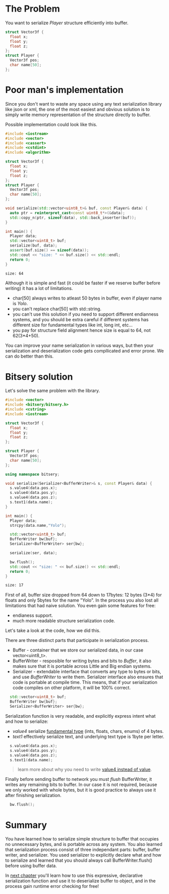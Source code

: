 # The Problem

You want to serialize *Player* structure efficiently into buffer.

```cpp
struct Vector3f {
  float x;
  float y;
  float z;
};
struct Player {
  Vector3f pos;
  char name[50];
};

```

# Poor man's implementation

Since you don't want to waste any space using any text serialization library like json or xml, the one of the most easiest and obvious solution is to simply write memory representation of the structure directly to buffer.


Possible implementation could look like this.
```cpp
#include <iostream>
#include <vector>
#include <cassert>
#include <cstdint>
#include <algorithm>

struct Vector3f {
  float x;
  float y;
  float z;
};
struct Player {
  Vector3f pos;
  char name[50];
};

void serialize(std::vector<uint8_t>& buf, const Player& data) {
  auto ptr = reinterpret_cast<const uint8_t*>(&data);
  std::copy_n(ptr, sizeof(data), std::back_inserter(buf));
}

int main() {
  Player data;
  std::vector<uint8_t> buf;
  serialize(buf, data);
  assert(buf.size() == sizeof(data));
  std::cout << "size: " << buf.size() << std::endl;
  return 0;
}
```

```bash
size: 64
```

Although it is simple and fast (it could be faster if we reserve buffer before writing) it has a lot of limitations.
* char[50] always writes to atleast 50 bytes in buffer, even if player name is *Yolo*.
* you can't replace char[50] with std::string.
* you can't use this solution if you need to support different endianness systems, and you should be extra careful if different systems has different size for fundamental types like int, long int, etc...
* you pay for structure field alignment hence size is equal to 64, not 62(3*4+50).

You can improve your name serialization in various ways, but then your serialization and deserialization code gets compllicated and error prone. We can do better than this.

# **Bitsery** solution

Let's solve the same problem with the library.
```cpp
#include <vector>
#include <bitsery/bitsery.h>
#include <cstring>
#include <iostream>

struct Vector3f {
  float x;
  float y;
  float z;
};

struct Player {
  Vector3f pos;
  char name[50];
};

using namespace bitsery;

void serialize(Serializer<BufferWriter>& s, const Player& data) {
  s.value4(data.pos.x);
  s.value4(data.pos.y);
  s.value4(data.pos.z);
  s.text1(data.name);
}

int main() {
  Player data;
  strcpy(data.name,"Yolo");

  std::vector<uint8_t> buf;
  BufferWriter bw{buf};
  Serializer<BufferWriter> ser{bw};

  serialize(ser, data);

  bw.flush();
  std::cout << "size: " << buf.size() << std::endl;
  return 0;
}
```

```bash
size: 17
```

First of all, buffer size dropped from 64 down to 17bytes: 12 bytes (3*4) for floats and only 5bytes for the name "Yolo".
In the process you also lost all limitations that had naive solution. You even gain some features for free:
* endianess support.
* much more readable structure serialization code.


Let's take a look at the code, how we did this. 


There are three distinct parts that participate in serialization process.
* Buffer - container that we store our serialized data, in our case vector<uint8_t>.
* BufferWriter - resposible for writing bytes and bits to *Buffer*, it also makes sure that it is portable across Little and Big endian systems.
* Serializer - extendable interface that converts any type to bytes or bits, and use *BufferWriter* to write them. Serializer interface also ensures that code is portable at compile time. This means, that if your serialization code compiles on other platform, it will be 100% correct.
```cpp
  std::vector<uint8_t> buf;
  BufferWriter bw{buf};
  Serializer<BufferWriter> ser{bw};
```

Serialization function is very readable, and explicitly express intent what and how to serialize:
* *value4* serialize [fundamental type](../design/fundamental_types.md) (ints, floats, chars, enums) of 4 bytes.
* *text1* effectively serialize text, and underlying text type is 1byte per letter.

```cpp
  s.value4(data.pos.x);
  s.value4(data.pos.y);
  s.value4(data.pos.z);
  s.text1(data.name);
```

> learn more about why you need to write [value4 instead of value](../design/function_n.md).


Finally before sending buffer to network you must *flush* BufferWriter, it writes any remaining bits to buffer. In our case it is not required, because we only worked with whole bytes, but it is good practice to always use it after finishing serialization.

```cpp
  bw.flush();
```

# Summary

You have learned how to serialize simple structure to buffer that occupies no unnecessary bytes, and is portable across any system. You also learned that serialization process consist of three independant parts: buffer, buffer writer, and serializer. You used serializer to explicitly declare what and how to serialize and learned that you should always call BufferWriter.flush() before using buffer data.

In [next chapter](two_in_one.md) you'll learn how to use this expressive, declarative serialization function and use it to deserialize buffer to object, and in the process gain runtime error checking for free!



